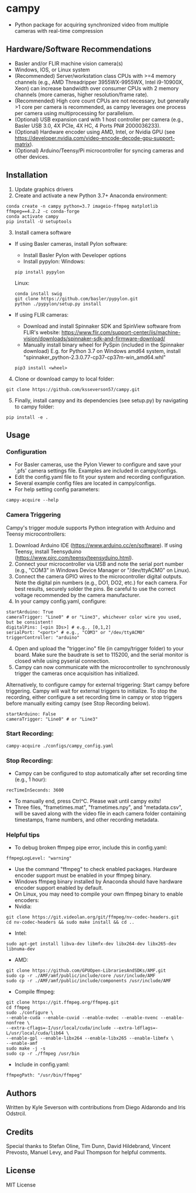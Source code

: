 # campy
- Python package for acquiring synchronized video from multiple cameras with real-time compression

## Hardware/Software Recommendations
- Basler and/or FLIR machine vision camera(s)
- Windows, IOS, or Linux system
- (Recommended) Server/workstation class CPUs with >=4 memory channels (e.g., AMD Threadripper 3955WX-9955WX, Intel i9-10900X, Xeon) can increase bandwidth over consumer CPUs with 2 memory channels (more cameras, higher resolution/frame rate).
- (Recommended) High core count CPUs are not necessary, but generally >1 core per camera is recommended, as campy leverages one process per camera using multiprocessing for parallelism.
- (Optional) USB expansion card with 1 host controller per camera (e.g., Basler USB 3.0, 4X PCIe, 4X HC, 4 Ports PN# 2000036233).
- (Optional) Hardware encoder using AMD, Intel, or Nvidia GPU (see https://developer.nvidia.com/video-encode-decode-gpu-support-matrix).
- (Optional) Arduino/Teensy/Pi microcontroller for syncing cameras and other devices.

## Installation
1. Update graphics drivers
2. Create and activate a new Python 3.7+ Anaconda environment:
```
conda create -n campy python=3.7 imageio-ffmpeg matplotlib ffmpeg==4.2.2 -c conda-forge
conda activate campy
pip install -U setuptools
```
3. Install camera software
- If using Basler cameras, install Pylon software:
  - Install Basler Pylon with Developer options
  - Install pypylon:
  Windows:
  ```
  pip install pypylon
  ```
  Linux:
  ```
  conda install swig
  git clone https://github.com/basler/pypylon.git
  python ./pypylon/setup.py install
  ```
  
- If using FLIR cameras:
  - Download and install Spinnaker SDK and SpinView software from FLIR's website: 
    https://www.flir.com/support-center/iis/machine-vision/downloads/spinnaker-sdk-and-firmware-download/
  - Manually install binary wheel for PySpin (included in the Spinnaker download)
    E.g. for Python 3.7 on Windows amd64 system, install "spinnaker_python-2.3.0.77-cp37-cp37m-win_amd64.whl"
  ```
  pip3 install <wheel>
  ```
4. Clone or download campy to local folder:
```
git clone https://github.com/ksseverson57/campy.git
```
5. Finally, install campy and its dependencies (see setup.py) by navigating to campy folder:
```
pip install -e .
```

## Usage

### Configuration
- For Basler cameras, use the Pylon Viewer to configure and save your '.pfs' camera settings file. Examples are included in campy/configs.
- Edit the config.yaml file to fit your system and recording configuration.
- Several example config files are located in campy/configs.
- For help setting config parameters:
```
campy-acquire --help
```

### Camera Triggering
Campy's trigger module supports Python integration with Arduino and Teensy microcontrollers:
1. Download Arduino IDE (https://www.arduino.cc/en/software). If using Teensy, install Teensyduino (https://www.pjrc.com/teensy/teensyduino.html).
3. Connect your microcontroller via USB and note the serial port number (e.g., "COM3" in Windows Device Manager or "/dev/ttyACM0" on Linux).
4. Connect the camera GPIO wires to the microcontroller digital outputs. Note the digital pin numbers (e.g., DO1, DO2, etc.) for each camera. For best results, securely solder the pins. Be careful to use the correct voltage recommended by the camera manufacturer.
5. In your campy config.yaml, configure:
```
startArduino: True
cameraTrigger: "Line0" # or "Line3", whichever color wire you used, but be consistent!
digitalPins: [<pin IDs>] # e.g., [0,1,2]
serialPort: "<port>" # e.g., "COM3" or "/dev/ttyACM0"
triggerController: "arduino"
```
4. Open and upload the "trigger.ino" file (in campy/trigger folder) to your board. Make sure the baudrate is set to 115200, and the serial monitor is closed while using pyserial connection.
5. Campy can now communicate with the microcontroller to synchronously trigger the cameras once acquisition has initialized.

Alternatively, to configure campy for external triggering:
Start campy before triggering. Campy will wait for external triggers to initialize. To stop the recording, either configure a set recording time in campy or stop triggers before manually exiting campy (see Stop Recording below). 
```
startArduino: False
cameraTrigger: "Line0" # or "Line3"
```

### Start Recording:
```
campy-acquire ./configs/campy_config.yaml
```

### Stop Recording:
- Campy can be configured to stop automatically after set recording time (e.g., 1 hour):
```
recTimeInSeconds: 3600
```
- To manually end, press Ctrl^C. Please wait until campy exits!
- Three files, "frametimes.mat", "frametimes.npy", and "metadata.csv", will be saved along with the video file in each camera folder containing timestamps, frame numbers, and other recording metadata.

### Helpful tips
- To debug broken ffmpeg pipe error, include this in config.yaml:
```
ffmpegLogLevel: "warning"
```
- Use the command "ffmpeg" to check enabled packages. Hardware encoder support must be enabled in your ffmpeg binary.
- Windows ffmpeg binary installed by Anaconda should have hardware encoder support enabled by default.
- On Linux, you may need to compile your own ffmpeg binary to enable encoders:
- Nvidia:
```
git clone https://git.videolan.org/git/ffmpeg/nv-codec-headers.git
cd nv-codec-headers && sudo make install && cd ..
```
- Intel:
```
sudo apt-get install libva-dev libmfx-dev libx264-dev libx265-dev libnuma-dev
```
- AMD:
```
git clone https://github.com/GPUOpen-LibrariesAndSDKs/AMF.git
sudo cp -r ./AMF/amf/public/include/core /usr/include/AMF
sudo cp -r ./AMF/amf/public/include/components /usr/include/AMF
```
- Compile ffmpeg:
```
git clone https://git.ffmpeg.org/ffmpeg.git
cd ffmpeg
sudo ./configure \
--enable-cuda --enable-cuvid --enable-nvdec --enable-nvenc --enable-nonfree \
--extra-cflags=-I/usr/local/cuda/include --extra-ldflags=-L/usr/local/cuda/lib64 \
--enable-gpl --enable-libx264 --enable-libx265 --enable-libmfx \
--enable-amf
sudo make -j -s
sudo cp -r ./ffmpeg /usr/bin
```
- Include in config.yaml:
```
ffmpegPath: "/usr/bin/ffmpeg"
```

## Authors
Written by Kyle Severson with contributions from Diego Aldarondo and Iris Odstrcil.

## Credits
Special thanks to Stefan Oline, Tim Dunn, David Hildebrand, Vincent Prevosto, Manuel Levy, and Paul Thompson for helpful comments.

## License
MIT License
